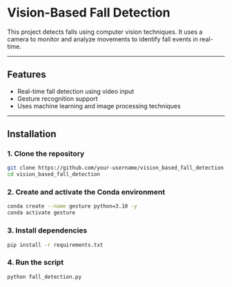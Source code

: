 # Vision-Based Fall Detection

This project detects falls using computer vision techniques. It uses a camera to monitor and analyze movements to identify fall events in real-time.

---

## Features

- Real-time fall detection using video input
- Gesture recognition support
- Uses machine learning and image processing techniques

---

## Installation

### 1. Clone the repository

```bash
git clone https://github.com/your-username/vision_based_fall_detection.git
cd vision_based_fall_detection
```
### 2. Create and activate the Conda environment

```bash
conda create --name gesture python=3.10 -y
conda activate gesture
```

### 3. Install dependencies
```bash
pip install -r requirements.txt

```
### 4. Run the script
```bash
python fall_detection.py
```

